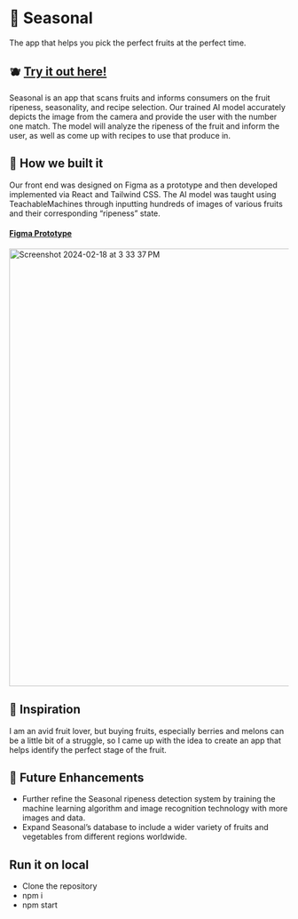 # 🍓 Seasonal
The app that helps you pick the perfect fruits at the perfect time.

## 🫐 [Try it out here!](https://seasonal-app.vercel.app/)
Seasonal is an app that scans fruits and informs consumers on the fruit ripeness, seasonality, and recipe selection. 
Our trained AI model accurately depicts the image from the camera and provide the user with the number one match. The model will analyze the ripeness of the fruit and inform the user, as well as come up with recipes to use that produce in. 

## 🍋 How we built it
Our front end was designed on Figma as a prototype and then developed implemented via React and Tailwind CSS. The AI model was taught using TeachableMachines through inputting hundreds of images of various fruits and their corresponding “ripeness” state. 

#### [Figma Prototype](https://www.figma.com/proto/E8MFog3Dh6FzNB6So4I6g5/Seasonal?type=design&node-id=7-3&t=dmHtE4EY14lq7CrP-1&scaling=scale-down&page-id=0%3A1&starting-point-node-id=1%3A2&mode=design)
<img width="788" alt="Screenshot 2024-02-18 at 3 33 37 PM" src="https://github.com/billie-zhang/Seasonal/assets/82481786/1dafc158-f741-4c25-9d24-e8dc5c905c70">

## 🍉 Inspiration
I am an avid fruit lover, but buying fruits, especially berries and melons can be a little bit of a struggle, so I came up with the idea to create an app that helps identify the perfect stage of the fruit. 

## 🥦 Future Enhancements
- Further refine the Seasonal ripeness detection system by training the machine learning algorithm and image recognition technology with more images and data.
- Expand Seasonal’s database to include a wider variety of fruits and vegetables from different regions worldwide. 

## Run it on local
- Clone the repository
- npm i
- npm start
